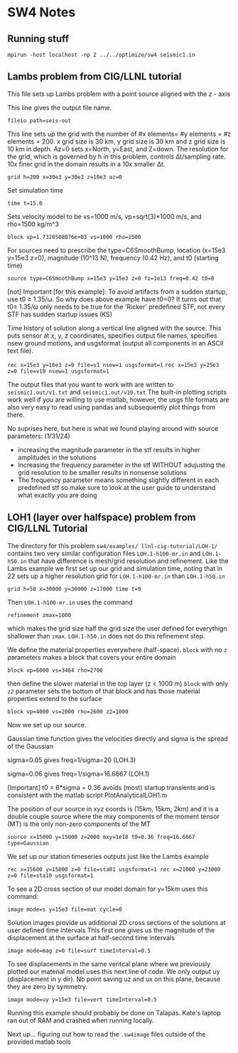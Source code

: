 # SW4 Notes

## Running stuff
`mpirun -host localhost -np 2 ../../optimize/sw4 seismic1.in`

## Lambs problem from CIG/LLNL tutorial
This file sets up Lambs problem with a point source aligned with the z - axis  

This line gives the output file name. 

`fileio path=seis-out`

This line sets up the grid with the number of #x elements= #y elements = #z elements = 200.  x grid size is 30 km, y grid size is 30 km and z grid size is 10 km in depth.  Az=0 sets x=North, y=East, and Z=down. The resolution for the grid, which is governed by h in this problem, controls ∆t/sampling rate. 10x finer grid in the domain results in a 10x smaller ∆t.

`grid h=200 x=30e3 y=30e3 z=10e3 az=0`

Set simulation time

`time t=15.0`

Sets velocity model to be vs=1000 m/s, vp=sqrt(3)*1000 m/s, and rho=1500 kg/m^3

`block vp=1.7320508076e+03 vs=1000 rho=1500`

For sources need to prescribe the type=C6SmoothBump, location (x=15e3 y=15e3 z=0), magnitude (10^13 N), frequency (0.42 Hz), and t0 (starting time)

`source type=C6SmoothBump x=15e3 y=15e3 z=0 fz=1e13 freq=0.42 t0=0`

[not] Important [for this example]: To avoid artifacts from a sudden startup, use t0 ≥ 1.35/ω.  So why does above example have t0=0? It turns out that t0≥ 1.35/ω only needs to be true for the 'Ricker' predefined STF, not every STF has sudden startup issues (KS)

Time history of solution along a vertical line aligned with the source.  This puts sensor at x, y, z coordinates, specifies output file names, specifies nsew ground motions, and usgsformat (output all components in an ASCII text file).

`rec x=15e3 y=16e3 z=0 file=v1 nsew=1 usgsformat=1`
`rec x=15e3 y=25e3 z=0 file=v10 nsew=1 usgsformat=1`

The output files that you want to work with are written to `seismic1.out/v1.txt` and `seismic1.out/v10.txt`
The built-in plotting scripts work well if you are willing to use matlab, however, the usgs file formats are also very easy to read using pandas and subsequently plot things from there. 

No suprises here, but here is what we found playing around with source parameters: (1/31/24)
- increasing the magnitude parameter in the stf results in higher amplitudes in the solutions
- Increasing the frequency parameter in the stf WITHOUT adujusting the grid resolution to be smaller results in nonsense solutions
- The frequency parameter means something slightly different in each predefined stf so make sure to look at the user guide to understand what exactly you are doing

## LOH1 (layer over halfspace) problem from CIG/LLNL Tutorial
The directory for this problem `sw4/examples/ llnl-cig-tutorial/LOH-1/` contains two very similar configuration files `LOH.1-h100-mr.in` and `LOH.1-h50.in` that have difference is mesh/grid resolution and refinement.
Like the Lambs example we first set up our grid and simulation time, noting that ln 22 sets up a higher resolution grid for `LOH.1-h100-mr.in` than `LOH.1-h50.in`

`grid h=50 x=30000 y=30000 z=17000
time t=9`

Then `LOH.1-h100-mr.in` uses the command 

`refinement zmax=1000`

which makes the grid size half the grid size the user defined for everythign shallower than `zmax`. `LOH.1-h50.in` does not do this refinement step.

We define the material properties everywhere (half-space). `block` with no `z` parameters makes a block that covers your entire domain

`block vp=6000 vs=3464 rho=2700`

then define the slower material in the top layer (z < 1000 m) `block` with only `z2` parameter sets the bottom of that block and has those material properties extend to the surface

`block vp=4000 vs=2000 rho=2600 z2=1000`

Now we set up our source. 

Gaussian time function gives the velocities directly and sigma is the spread of the Gaussian

sigma=0.05 gives freq=1/sigma=20 (LOH.3)

sigma=0.06 gives freq=1/sigma=16.6667 (LOH.1)

[Important] t0 = 6*sigma = 0.36 avoids (most) startup transients and is consistent with the matlab script PlotAnalyticalLOH1.m

The position of our source in xyz coords is (15km, 15km, 2km) and it is a double couple source where the mxy components of the moment tensor (MT) is the only non-zero components of the MT

`source x=15000 y=15000 z=2000 mxy=1e18 t0=0.36 freq=16.6667 type=Gaussian`

We set up our station timeseries outputs just like the Lambs example 

`rec x=15600 y=15800 z=0 file=sta01 usgsformat=1
rec x=21000 y=23000 z=0 file=sta10 usgsformat=1`

To see a 2D cross section of our model domain for y=15km uses this command:

`image mode=s y=15e3 file=mat cycle=0`

Solution images provide us additional 2D cross sections of the solutions at user defined time intervals
This first one gives us the magnitude of the displacement at the surface at half-second time intervals

`image mode=mag z=0 file=surf timeInterval=0.5`

To see displacements in the same veritcal plane where we previously plotted our material model uses this next line of code. We only output uy (displacement in y dir). No point saving uz and ux on this plane, because they are zero by symmetry.

`image mode=uy y=15e3 file=vert timeInterval=0.5`

Running this example should probably be done on Talapas. Kate's laptop ran out of RAM and crashed when running locally. 

Next up... figuring out how to read the `.sw4image` files outside of the provided matlab tools
